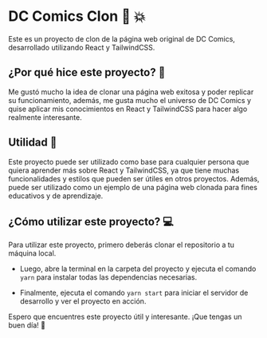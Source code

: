 # DC Comics Clon 🦇 💥

Este es un proyecto de clon de la página web original de DC Comics, desarrollado utilizando React y TailwindCSS.

## ¿Por qué hice este proyecto? 🤔

Me gustó mucho la idea de clonar una página web exitosa y poder replicar su funcionamiento, además, me gusta mucho el universo de DC Comics y quise aplicar mis conocimientos en React y TailwindCSS para hacer algo realmente interesante.

## Utilidad 🎯

Este proyecto puede ser utilizado como base para cualquier persona que quiera aprender más sobre React y TailwindCSS, ya que tiene muchas funcionalidades y estilos que pueden ser útiles en otros proyectos. Además, puede ser utilizado como un ejemplo de una página web clonada para fines educativos y de aprendizaje.

## ¿Cómo utilizar este proyecto? 💻

Para utilizar este proyecto, primero deberás clonar el repositorio a tu máquina local. 

- Luego, abre la terminal en la carpeta del proyecto y ejecuta el comando `yarn` para instalar todas las dependencias necesarias. 

- Finalmente, ejecuta el comando `yarn start` para iniciar el servidor de desarrollo y ver el proyecto en acción.

Espero que encuentres este proyecto útil y interesante. ¡Que tengas un buen día! 🚀
